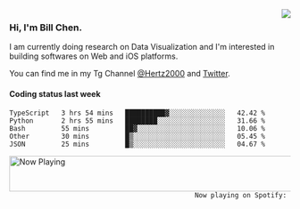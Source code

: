 <img  align="right" src="https://github-readme-stats.vercel.app/api?username=BillChen2k&show_icons=false&count_private=true&hide_title=true">

### Hi, I'm Bill Chen.

I am currently doing research on Data Visualization and I'm interested in building softwares on Web and iOS platforms.

You can find me in my Tg Channel [@Hertz2000](https://t.me/Hertz2000) and [Twitter](https://twitter.com/billchen2k).

#### Coding status last week

<!--START_SECTION:waka-->
```text
TypeScript   3 hrs 54 mins   ██████████▓░░░░░░░░░░░░░░   42.42 % 
Python       2 hrs 55 mins   ████████░░░░░░░░░░░░░░░░░   31.66 % 
Bash         55 mins         ██▓░░░░░░░░░░░░░░░░░░░░░░   10.06 % 
Other        30 mins         █▒░░░░░░░░░░░░░░░░░░░░░░░   05.45 % 
JSON         25 mins         █▒░░░░░░░░░░░░░░░░░░░░░░░   04.67 % 
```
<!--END_SECTION:waka-->


<div>
<a href="https://spotify-now-playing.billchen2k.vercel.app/now-playing?open">
   <img align="right" src="https://spotify-now-playing.billchen2k.vercel.app/now-playing" width="540" height="64" alt="Now Playing">
</a>
</div>

<div>
<p align="right"><code>Now playing on Spotify: </code></p>
</div>

<!--
**BillChen2K/BillChen2K** is a ✨ _special_ ✨ repository because its `README.md` (this file) appears on your GitHub profile.

Here are some ideas to get you started:

- 🔭 I’m currently working on ...
- 🌱 I’m currently learning ...
- 👯 I’m looking to collaborate on ...
- 🤔 I’m looking for help with ...
- 💬 Ask me about ...
- 📫 How to reach me: ...
- 😄 Pronouns: ...
- ⚡ Fun fact: ...
-->
